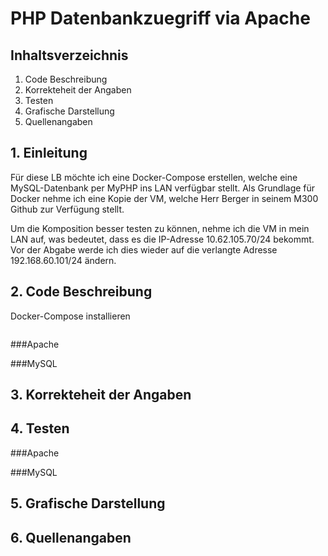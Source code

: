 # PHP Datenbankzuegriff via Apache

## Inhaltsverzeichnis
1. Code Beschreibung
2. Korrekteheit der Angaben
3. Testen
4. Grafische Darstellung
5. Quellenangaben

## 1. Einleitung
Für diese LB möchte ich eine Docker-Compose erstellen, welche eine MySQL-Datenbank per MyPHP ins LAN verfügbar stellt. Als Grundlage für Docker nehme ich eine Kopie der VM, welche Herr Berger in seinem M300 Github zur Verfügung stellt.

Um die Komposition besser testen zu können, nehme ich die VM in mein LAN auf, was bedeutet, dass es die IP-Adresse 10.62.105.70/24 bekommt. Vor der Abgabe werde ich dies wieder auf die verlangte Adresse 192.168.60.101/24 ändern.

## 2. Code Beschreibung

Docker-Compose installieren
```bash Codiger Code ist hier gecoded

```

###Apache

###MySQL



## 3. Korrekteheit der Angaben

## 4. Testen
###Apache

###MySQL

## 5. Grafische Darstellung

## 6. Quellenangaben

